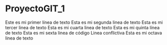 # ProyectoGIT_1
Este es mi primer línea de texto
Esta es mi segunda linea de texto
Esta es mi tercer linea de texto
Esta es mi cuarta linea de texto
Esta es mi quinta línea de texto
Esta es mi sexta linea de código
Linea conflictiva
Esta es mi octava linea de texto